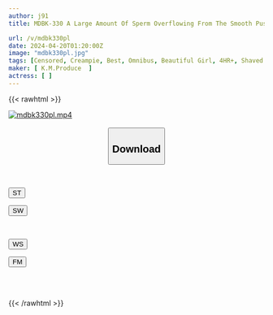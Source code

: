 ```yaml
---
author: j91
title: MDBK-330 A Large Amount Of Sperm Overflowing From The Smooth Pussy, 54 Consecutive Creampies In The Cloudy Shaved Pussy

url: /v/mdbk330pl
date: 2024-04-20T01:20:00Z
image: "mdbk330pl.jpg"
tags: [Censored, Creampie, Best, Omnibus, Beautiful Girl, 4HR+, Shaved	]
maker: [ K.M.Produce  ]
actress: [ ]
---
```



{{< rawhtml >}}

<div class="video" data-videoid="mYb68jpROwFbJXa">
    <a href="javascript:;">
        <img src="/v/mdbk330pl/mdbk330pl.jpg" width="WIDTH" height="HEIGHT" alt="mdbk330pl.mp4" loading="lazy">
    </a>
</div>

<script type="text/javascript" src="https://j91.asia/asset/on-demand-st.js"></script>

<br>
  <link rel="stylesheet" href="https://j91.asia/asset/bs5.css">
  
  <center>
  <button class="btn btn-primary" type="button" data-bs-toggle="collapse" data-bs-target=".multi-collapse" aria-expanded="false" aria-controls="multiCollapseExample1 multiCollapseExample2"><h2>Download</h2></button></center>
</p>
<div class="row">
  <div class="col">
    <div class="collapse multi-collapse" id="multiCollapseExample1">
      <div class="card card-body">
	      	      <br>
<div class="buttons">  
<p><a href="https://streamtape.to/v/mYb68jpROwFbJXa" target="_blank"><button class="btn-hover color-3"><i class="fa fa-download"></i> ST</button></a></p>
<p><a href="https://asnwish.com/bmofamlrg49z" target="_blank"><button class="btn-hover color-2"><i class="fa fa-download"></i> SW</button></a></p></div>
    </div>
  </div>
</div>
  <div class="col">
    <div class="collapse multi-collapse" id="multiCollapseExample2">
      <div class="card card-body">
	      <br>
<div class="buttons">
<p><a href="https://wolfstream.tv/22gq3e7g18we"><button class="btn-hover color-9"><i class="fa fa-download"></i> WS</button></a></p>
<p><a href="https://filemoon.sx/d/hi250y2iaev5"><button class="btn-hover color-8"><i class="fa fa-download"></i> FM</button></a></p></div>
<br><br>
      </div>
    </div>
  </div>
</div>

{{< /rawhtml >}}